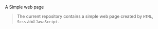 A Simple web page

> The current repository contains a simple web page created by `HTML`, `Scss` and `JavaScript`.
